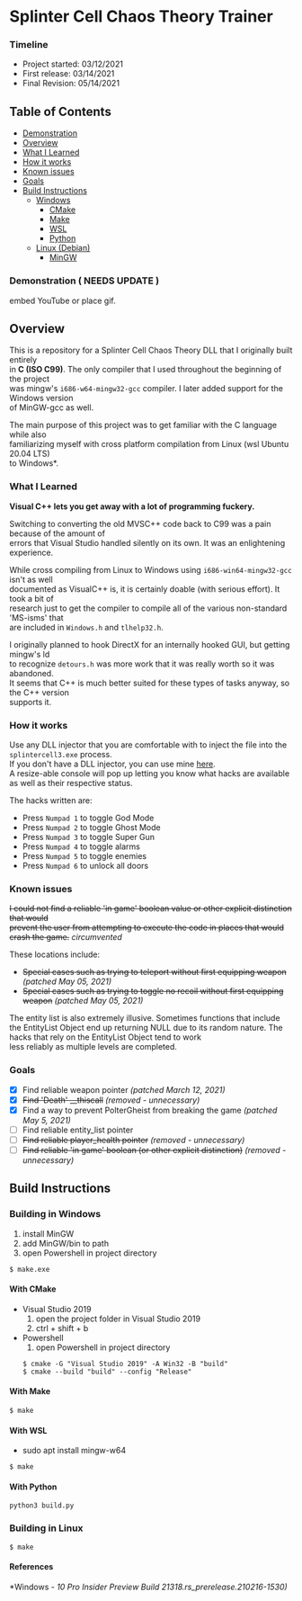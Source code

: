 # Splinter Cell Chaos Theory Trainer
### Timeline
- Project started: 03/12/2021
- First release: 03/14/2021 
- Final Revision: 05/14/2021

## Table of Contents
- [Demonstration](#demonstration)
- [Overview](#overview)
- [What I Learned](#what-i-learned)
- [How it works](#how-it-works)
- [Known issues](#known-issues)
- [Goals](#Goals)
- [Build Instructions](#build-instructions)
    - [Windows](#building-for-windows)
        - [CMake](#building-with-cmake)
        - [Make](#building-with-make)
        - [WSL](#building-with-wsl)
        - [Python](#building-with-script)
    - [Linux (Debian)](#building-in-linux)
        - [MinGW](#building-with-mingw)

### Demonstration ( NEEDS UPDATE )
embed YouTube or place gif.

## Overview
This is a repository for a Splinter Cell Chaos Theory DLL that I originally built entirely  
in <b>C (ISO C99)</b>. The only compiler that I used throughout the beginning of the project  
was mingw's <code>i686-w64-mingw32-gcc</code> compiler. I later added support for the Windows version  
of MinGW-gcc as well.

The main purpose of this project was to get familiar with the C language while also  
familiarizing myself with cross platform compilation from Linux (wsl Ubuntu 20.04 LTS)  
to Windows*.

### What I Learned
<b>Visual C++ lets you get away with a lot of programming fuckery.</b>

Switching to converting the old MVSC++ code back to C99 was a pain because of the amount of  
errors that Visual Studio handled silently on its own. It was an enlightening experience.

While cross compiling from Linux to Windows using <code>i686-win64-mingw32-gcc</code> isn't as well  
documented as VisualC++ is, it is certainly doable (with serious effort). It took a bit of  
research just to get the compiler to compile all of the various non-standard 'MS-isms' that  
are included in <code>Windows.h</code> and <code>tlhelp32.h</code>.

I originally planned to hook DirectX for an internally hooked GUI, but getting mingw's ld  
to recognize <code>detours.h</code> was more work that it was really worth so it was abandoned.  
It seems that C++ is much better suited for these types of tasks anyway, so the C++ version  
supports it.

### How it works
Use any DLL injector that you are comfortable with to inject the file into the <code>splintercell3.exe</code> process.  
If you don't have a DLL injector, you can use mine <a href="https://github.com/malikrbooker/Vipers-DLL-Injector-2/releases/latest">here</a>.  
A resize-able console will pop up letting you know what hacks are available as well as their respective status.

The hacks written are:
- Press <code>Numpad 1</code> to toggle God Mode
- Press <code>Numpad 2</code> to toggle Ghost Mode
- Press <code>Numpad 3</code> to toggle Super Gun
- Press <code>Numpad 4</code> to toggle alarms
- Press <code>Numpad 5</code> to toggle enemies
- Press <code>Numpad 6</code> to unlock all doors

### Known issues
~~I could not find a reliable 'in game' boolean value or other explicit distinction that would  
prevent the user from attempting to execute the code in places that would crash the game.~~ <i>circumvented</i>

These locations include:
- ~~Special cases such as trying to teleport without first equipping weapon~~ <i>(patched May 05, 2021)</i>
- ~~Special cases such as trying to toggle no recoil without first equipping weapon~~ <i>(patched May 05, 2021)</i>

The entity list is also extremely illusive. Sometimes functions that include the EntityList Object end 
up returning NULL due to its random nature. The hacks that rely on the EntityList Object tend to work  
less reliably as multiple levels are completed.

### Goals
 - [x] Find reliable weapon pointer <i>(patched March 12, 2021)</i>
 - [x] ~~Find 'Death' __thiscall~~ <i>(removed - unnecessary)</i>
 - [x] Find a way to prevent PolterGheist from breaking the game <i>(patched May 5, 2021)</i>
 - [ ] Find reliable entity_list pointer
 - [ ] ~~Find reliable player_health pointer~~ <i>(removed - unnecessary)</i>
 - [ ] ~~Find reliable 'in game' boolean (or other explicit distinction)~~ <i>(removed - unnecessary)</i>

## Build Instructions
### Building in Windows
1. install MinGW
2. add MinGW/bin to path
3. open Powershell in project directory
```
$ make.exe
```

#### With CMake
- Visual Studio 2019
    1. open the project folder in Visual Studio 2019
    2. ctrl + shift + b
- Powershell
    1. open Powershell in project directory
    ```
    $ cmake -G "Visual Studio 2019" -A Win32 -B "build"
    $ cmake --build "build" --config "Release"
    ```

#### With Make
```
$ make
```

#### With WSL
- sudo apt install mingw-w64
```
$ make
```

#### With Python
```
python3 build.py
```

### Building in Linux
```
$ make
```

#### References
*Windows - <i>10 Pro Insider Preview Build 21318.rs_prerelease.210216-1530)</i>
